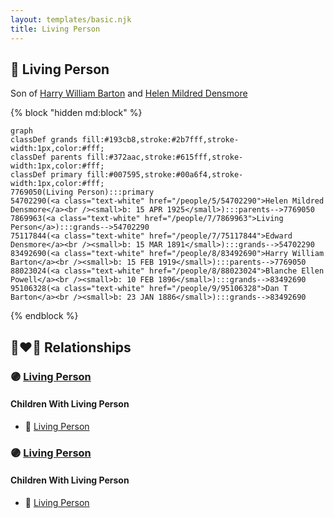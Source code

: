 ```yaml
---
layout: templates/basic.njk
title: Living Person
---
```

## 🔵 Living Person

Son of [Harry William Barton](/people/8/83492690) and [Helen Mildred Densmore](/people/5/54702290)

{% block "hidden md:block" %}
```mermaid
graph
classDef grands fill:#193cb8,stroke:#2b7fff,stroke-width:1px,color:#fff;
classDef parents fill:#372aac,stroke:#615fff,stroke-width:1px,color:#fff;
classDef primary fill:#007595,stroke:#00a6f4,stroke-width:1px,color:#fff;
7769050(Living Person):::primary
54702290(<a class="text-white" href="/people/5/54702290">Helen Mildred Densmore</a><br /><small>b: 15 APR 1925</small>):::parents-->7769050
7869963(<a class="text-white" href="/people/7/7869963">Living Person</a>):::grands-->54702290
75117844(<a class="text-white" href="/people/7/75117844">Edward Densmore</a><br /><small>b: 15 MAR 1891</small>):::grands-->54702290
83492690(<a class="text-white" href="/people/8/83492690">Harry William Barton</a><br /><small>b: 15 FEB 1919</small>):::parents-->7769050
88023024(<a class="text-white" href="/people/8/88023024">Blanche Ellen Powell</a><br /><small>b: 10 FEB 1896</small>):::grands-->83492690
95106328(<a class="text-white" href="/people/9/95106328">Dan T Barton</a><br /><small>b: 23 JAN 1886</small>):::grands-->83492690
```
{% endblock %}

## 👩‍❤️‍👨 Relationships

### 🟣 [Living Person](/people/3/37411948)

#### Children With Living Person
* 🔵 [Living Person](/people/8/87147493)
### 🟣 [Living Person](/people/9/92555368)

#### Children With Living Person
* 🔵 [Living Person](/people/5/55580943)
